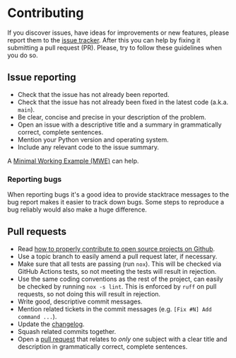 # Contributing

If you discover issues, have ideas for improvements or new features, please report them to the [issue tracker](https://github.com/python-constraint/python-constraint/issues).
After this you can help by fixing it submitting a pull request (PR).
Please, try to follow these guidelines when you do so.

## Issue reporting

* Check that the issue has not already been reported.
* Check that the issue has not already been fixed in the latest code (a.k.a. `main`).
* Be clear, concise and precise in your description of the problem.
* Open an issue with a descriptive title and a summary in grammatically correct, complete sentences.
* Mention your Python version and operating system.
* Include any relevant code to the issue summary.

A [Minimal Working Example (MWE)](https://en.wikipedia.org/wiki/Minimal_Working_Example) can help.

### Reporting bugs

When reporting bugs it's a good idea to provide stacktrace messages to the bug report makes it easier to track down bugs. 
Some steps to reproduce a bug reliably would also make a huge difference.

## Pull requests

* Read [how to properly contribute to open source projects on Github](http://gun.io/blog/how-to-github-fork-branch-and-pull-request).
* Use a topic branch to easily amend a pull request later, if necessary.
* Make sure that all tests are passing (run `nox`). This will be checked via GitHub Actions tests, so not meeting the tests will result in rejection. 
* Use the same coding conventions as the rest of the project, can easily be checked by running `nox -s lint`. This is enforced by `ruff` on pull requests, so not doing this will result in rejection. 
* Write good, descriptive commit messages.
* Mention related tickets in the commit messages (e.g. `[Fix #N] Add command ...`).
* Update the [changelog](https://github.com/python-constraint/python-constraint/blob/main/CHANGELOG.md).
* Squash related commits together.
* Open a [pull request](https://help.github.com/articles/using-pull-requests) that relates to *only* one subject with a clear title and description in grammatically correct, complete sentences.

